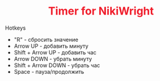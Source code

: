 <h1 align="center" style="color: #f01e2c">Timer for NikiWright</h1>

Hotkeys

- "R" - сбросить значение
- Arrow UP - добавить минуту
- Shift + Arrow UP - добавить час
- Arrow DOWN - убрать минуту
- Shift + Arrow DOWN - убрать час
- Space - пауза/продолжить